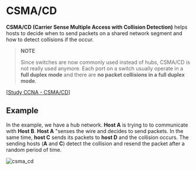 # CSMA/CD

**CSMA/CD (Carrier Sense Multiple Access with Collision Detection)** helps hosts to decide when to send packets on a shared network segment and how to detect collisions if the occur.

> **NOTE**
>
> Since switches are now commonly used instead of hubs, CSMA/CD is not really used anymore. Each port on a switch usually operate in a **full duplex mode** and there are **no packet collisions in a full duplex mode**.

[[Study CCNA - CSMA/CD](https://study-ccna.com/csma-cd/)]

## Example

In the example, we have a hub network.
**Host A** is trying to to communicate with **Host B**.
**Host A** "senses the wire and decides to send packets.
In the same time, **host C** sends its packets to **host D** and the collision occurs.
The sending hosts (**A** and **C**) detect the collision and resend the packet after a random period of time.

<img src="https://www.dropbox.com/s/mk9ioq4dkz3zzmm/csma_cd.jpg?dl=1" alt="csma_cd" class="inline" />

